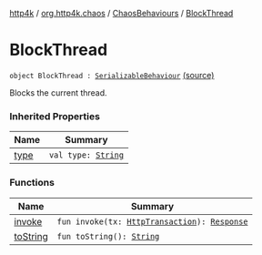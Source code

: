 [http4k](../../../index.md) / [org.http4k.chaos](../../index.md) / [ChaosBehaviours](../index.md) / [BlockThread](./index.md)

# BlockThread

`object BlockThread : `[`SerializableBehaviour`](../../-serializable-behaviour/index.md) [(source)](https://github.com/http4k/http4k/blob/master/http4k-testing-chaos/src/main/kotlin/org/http4k/chaos/ChaosBehaviours.kt#L114)

Blocks the current thread.

### Inherited Properties

| Name | Summary |
|---|---|
| [type](../../-serializable-behaviour/type.md) | `val type: `[`String`](https://kotlinlang.org/api/latest/jvm/stdlib/kotlin/-string/index.html) |

### Functions

| Name | Summary |
|---|---|
| [invoke](invoke.md) | `fun invoke(tx: `[`HttpTransaction`](../../../org.http4k.core/-http-transaction/index.md)`): `[`Response`](../../../org.http4k.core/-response/index.md) |
| [toString](to-string.md) | `fun toString(): `[`String`](https://kotlinlang.org/api/latest/jvm/stdlib/kotlin/-string/index.html) |
